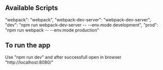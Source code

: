 ## Available Scripts

"webpack": "webpack",
"webpack-dev-server": "webpack-dev-server",
"dev": "npm run webpack-dev-server -- --env.mode development",
"prod": "npm run webpack -- --env.mode production"

## To run the app
Use "npm run dev" and after successfull open in browser "http://localhost:8080/"
